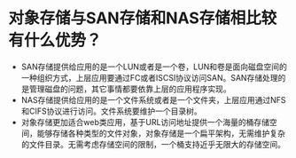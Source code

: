 # 对象存储与SAN存储和NAS存储相比较有什么优势？<a name="obs_faq_0006"></a>

-   SAN存储提供给应用的是一个LUN或者是一个卷，LUN和卷是面向磁盘空间的一种组织方式，上层应用要通过FC或者ISCSI协议访问SAN。SAN存储处理的是管理磁盘的问题，其它事情都要依靠上层的应用程序实现。
-   NAS存储提供给应用的是一个文件系统或者是一个文件夹，上层应用通过NFS和CIFS协议进行访问。文件系统要维护一个目录树。
-   对象存储更加适合web类应用，基于URL访问地址提供一个海量的桶存储空间，能够存储各种类型的文件对象，对象存储是一个扁平架构，无需维护复杂的文件目录。无需考虑存储空间的限制，一个桶支持近乎无限大的存储空间。

